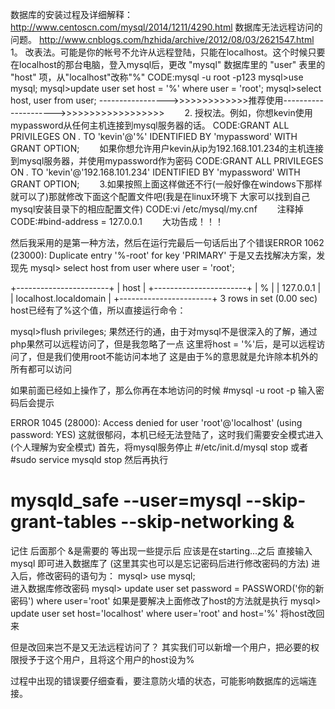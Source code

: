 数据库的安装过程及详细解释：
	http://www.centoscn.com/mysql/2014/1211/4290.html
数据库无法远程访问的问题。
	http://www.cnblogs.com/hzhida/archive/2012/08/03/2621547.html
1。 改表法。可能是你的帐号不允许从远程登陆，只能在localhost。这个时候只要在localhost的那台电脑，登入mysql后，更改 "mysql" 数据库里的 "user" 表里的 "host" 项，从"localhost"改称"%"
CODE:mysql -u root -p123
mysql>use mysql;
mysql>update user set host = '%' where user = 'root';
mysql>select host, user from user;
	----------------->>>>>>>>>>>>>推荐使用--------------------->>>>>>>>>>>>>>>>>>
　　2. 授权法。例如，你想kevin使用mypassword从任何主机连接到mysql服务器的话。
CODE:GRANT ALL PRIVILEGES ON *.* TO 'kevin'@'%' IDENTIFIED BY 'mypassword' WITH GRANT OPTION;
　　如果你想允许用户kevin从ip为192.168.101.234的主机连接到mysql服务器，并使用mypassword作为密码
CODE:GRANT ALL PRIVILEGES ON *.* TO 'kevin'@'192.168.101.234' IDENTIFIED BY 'mypassword' WITH GRANT OPTION;
　　3.如果按照上面这样做还不行(一般好像在windows下那样就可以了)那就修改下面这个配置文件吧(我是在linux环境下 大家可以找到自己mysql安装目录下的相应配置文件)
CODE:vi /etc/mysql/my.cnf
　　注释掉
CODE:#bind-address = 127.0.0.1
　　大功告成！！！

然后我采用的是第一种方法，然后在运行完最后一句话后出了个错误ERROR 1062 (23000): Duplicate entry '%-root' for key 'PRIMARY' 
于是又去找解决方案，发现先
mysql> select host from user where user = 'root'; 

+-----------------------+ 
| host | 
+-----------------------+ 
| % | 
| 127.0.0.1 | 
| localhost.localdomain | 
+-----------------------+ 
3 rows in set (0.00 sec) 
host已经有了%这个值，所以直接运行命令： 

mysql>flush privileges; 
果然还行的通，由于对mysql不是很深入的了解，通过php果然可以远程访问了，但是我忽略了一点
这里将host = '%'后，是可以远程访问了，但是我们使用root不能访问本地了
这是由于%的意思就是允许除本机外的所有都可以访问

如果前面已经如上操作了，那么你再在本地访问的时候
#mysql -u root -p
输入密码后会提示

 

  ERROR 1045 (28000): Access denied for user 'root'@'localhost' (using password: YES) 
  这就很郁闷，本机已经无法登陆了，这时我们需要安全模式进入(个人理解为安全模式)
  首先，将mysql服务停止
  #/etc/init.d/mysql stop   或者  #sudo service mysqld stop
  然后再执行
  # mysqld_safe --user=mysql --skip-grant-tables --skip-networking &
  记住  后面那个  &是需要的
  等出现一些提示后  应该是在starting...之后
  直接输入  mysql 即可进入数据库了  (这里其实也可以是忘记密码后进行修改密码的方法)
  进入后，修改密码的语句为：
  mysql> use mysql;   
  进入数据库修改密码
  mysql> update user set password = PASSWORD('你的新密码') where user='root'
  如果是要解决上面修改了host的方法就是执行
  mysql> update user set host='localhost' where user='root' and host='%'
  将host改回来

  但是改回来岂不是又无法远程访问了？
  其实我们可以新增一个用户，把必要的权限授予于这个用户，且将这个用户的host设为%


  过程中出现的错误要仔细查看，要注意防火墙的状态，可能影响数据库的远端连接。
